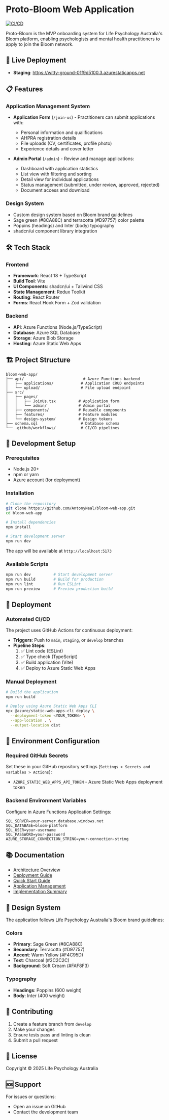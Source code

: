 # Proto-Bloom Web Application

[![CI/CD](https://github.com/AntonyNeal/bloom-web-app/actions/workflows/proto-bloom-cicd.yml/badge.svg)](https://github.com/AntonyNeal/bloom-web-app/actions/workflows/proto-bloom-cicd.yml)

Proto-Bloom is the MVP onboarding system for Life Psychology Australia's Bloom platform, enabling psychologists and mental health practitioners to apply to join the Bloom network.

## 🚀 Live Deployment

- **Staging**: https://witty-ground-01f9d5100.3.azurestaticapps.net

## 📋 Features

### Application Management System
- **Application Form** (`/join-us`) - Practitioners can submit applications with:
  - Personal information and qualifications
  - AHPRA registration details
  - File uploads (CV, certificates, profile photo)
  - Experience details and cover letter
  
- **Admin Portal** (`/admin`) - Review and manage applications:
  - Dashboard with application statistics
  - List view with filtering and sorting
  - Detail view for individual applications
  - Status management (submitted, under review, approved, rejected)
  - Document access and download

### Design System
- Custom design system based on Bloom brand guidelines
- Sage green (#8CA88C) and terracotta (#D97757) color palette
- Poppins (headings) and Inter (body) typography
- shadcn/ui component library integration

## 🛠️ Tech Stack

### Frontend
- **Framework**: React 18 + TypeScript
- **Build Tool**: Vite
- **UI Components**: shadcn/ui + Tailwind CSS
- **State Management**: Redux Toolkit
- **Routing**: React Router
- **Forms**: React Hook Form + Zod validation

### Backend
- **API**: Azure Functions (Node.js/TypeScript)
- **Database**: Azure SQL Database
- **Storage**: Azure Blob Storage
- **Hosting**: Azure Static Web Apps

## 🏗️ Project Structure

```
bloom-web-app/
├── api/                          # Azure Functions backend
│   ├── applications/            # Application CRUD endpoints
│   └── upload/                  # File upload endpoint
├── src/
│   ├── pages/
│   │   ├── JoinUs.tsx          # Application form
│   │   └── admin/              # Admin portal
│   ├── components/             # Reusable components
│   ├── features/               # Feature modules
│   └── design-system/          # Design tokens
├── schema.sql                   # Database schema
└── .github/workflows/           # CI/CD pipelines
```

## 🔧 Development Setup

### Prerequisites
- Node.js 20+
- npm or yarn
- Azure account (for deployment)

### Installation

```bash
# Clone the repository
git clone https://github.com/AntonyNeal/bloom-web-app.git
cd bloom-web-app

# Install dependencies
npm install

# Start development server
npm run dev
```

The app will be available at `http://localhost:5173`

### Available Scripts

```bash
npm run dev          # Start development server
npm run build        # Build for production
npm run lint         # Run ESLint
npm run preview      # Preview production build
```

## 🚢 Deployment

### Automated CI/CD

The project uses GitHub Actions for continuous deployment:

- **Triggers**: Push to `main`, `staging`, or `develop` branches
- **Pipeline Steps**:
  1. ✅ Lint code (ESLint)
  2. ✅ Type check (TypeScript)
  3. ✅ Build application (Vite)
  4. ✅ Deploy to Azure Static Web Apps

### Manual Deployment

```bash
# Build the application
npm run build

# Deploy using Azure Static Web Apps CLI
npx @azure/static-web-apps-cli deploy \
  --deployment-token <YOUR_TOKEN> \
  --app-location . \
  --output-location dist
```

## 🔐 Environment Configuration

### Required GitHub Secrets

Set these in your GitHub repository settings (`Settings > Secrets and variables > Actions`):

- `AZURE_STATIC_WEB_APPS_API_TOKEN` - Azure Static Web Apps deployment token

### Backend Environment Variables

Configure in Azure Functions Application Settings:

```
SQL_SERVER=your-server.database.windows.net
SQL_DATABASE=bloom-platform
SQL_USER=your-username
SQL_PASSWORD=your-password
AZURE_STORAGE_CONNECTION_STRING=your-connection-string
```

## 📚 Documentation

- [Architecture Overview](./ARCHITECTURE.md)
- [Deployment Guide](./DEPLOYMENT.md)
- [Quick Start Guide](./QUICKSTART.md)
- [Application Management](./APPLICATION_MANAGEMENT_README.md)
- [Implementation Summary](./IMPLEMENTATION_SUMMARY.md)

## 🎨 Design System

The application follows Life Psychology Australia's Bloom brand guidelines:

### Colors
- **Primary**: Sage Green (#8CA88C)
- **Secondary**: Terracotta (#D97757)
- **Accent**: Warm Yellow (#F4C95D)
- **Text**: Charcoal (#2C2C2C)
- **Background**: Soft Cream (#FAF8F3)

### Typography
- **Headings**: Poppins (600 weight)
- **Body**: Inter (400 weight)

## 🤝 Contributing

1. Create a feature branch from `develop`
2. Make your changes
3. Ensure tests pass and linting is clean
4. Submit a pull request

## 📝 License

Copyright © 2025 Life Psychology Australia

## 🆘 Support

For issues or questions:
- Open an issue on GitHub
- Contact the development team
